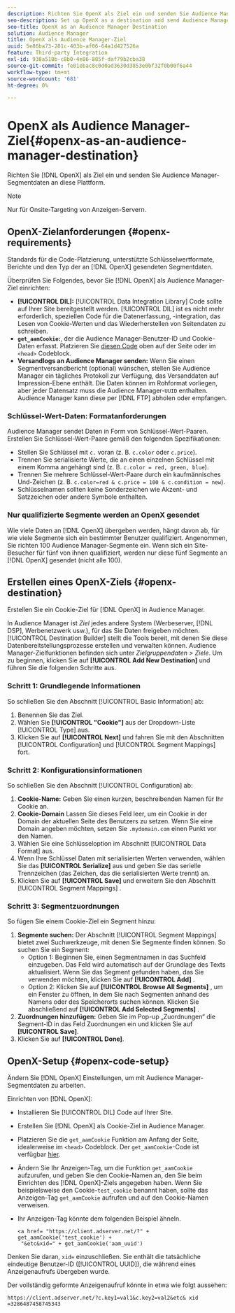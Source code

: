 ```yaml
---
description: Richten Sie OpenX als Ziel ein und senden Sie Audience Manager-Segmentdaten an diese Plattform.
seo-description: Set up OpenX as a destination and send Audience Manager segment data to that platform.
seo-title: OpenX as an Audience Manager Destination
solution: Audience Manager
title: OpenX als Audience Manager-Ziel
uuid: 5e86ba73-281c-403b-af06-64a1d427526a
feature: Third-party Integration
exl-id: 938a518b-c8b0-4e86-885f-daf79b2cba38
source-git-commit: fe01ebac8c0d0ad3630d3853e0bf32f0b00f6a44
workflow-type: tm+mt
source-wordcount: '681'
ht-degree: 0%

---
```


# OpenX als Audience Manager-Ziel{#openx-as-an-audience-manager-destination}

Richten Sie [!DNL OpenX] als Ziel ein und senden Sie Audience Manager-Segmentdaten an diese Plattform.

>[!NOTE]
>
>Nur für Onsite-Targeting von Anzeigen-Servern.

## OpenX-Zielanforderungen {#openx-requirements}

Standards für die Code-Platzierung, unterstützte Schlüsselwertformate, Berichte und den Typ der an [!DNL OpenX] gesendeten Segmentdaten.

<!-- aam-openx-requirements.xml -->

Überprüfen Sie Folgendes, bevor Sie [!DNL OpenX] als Audience Manager-Ziel einrichten:

* **[!UICONTROL DIL]:** [!UICONTROL Data Integration Library] Code sollte auf Ihrer Site bereitgestellt werden. [!UICONTROL DIL] ist es nicht mehr erforderlich, speziellen Code für die Datenerfassung, -integration, das Lesen von Cookie-Werten und das Wiederherstellen von Seitendaten zu schreiben.
* **`get_aamCookie`:**, der die Audience Manager-Benutzer-ID und Cookie-Daten erfasst. Platzieren Sie [diesen Code](../../features/destinations/get-aam-cookie-code.md) oben auf der Seite oder im `<head>` Codeblock.
* **Versandlogs an Audience Manager senden:** Wenn Sie einen Segmentversandbericht (optional) wünschen, stellen Sie Audience Manager ein tägliches Protokoll zur Verfügung, das Versanddaten auf Impression-Ebene enthält. Die Daten können im Rohformat vorliegen, aber jeder Datensatz muss die Audience Manager-`UUID` enthalten. Audience Manager kann diese per [!DNL FTP] abholen oder empfangen.

### Schlüssel-Wert-Daten: Formatanforderungen

Audience Manager sendet Daten in Form von Schlüssel-Wert-Paaren. Erstellen Sie Schlüssel-Wert-Paare gemäß den folgenden Spezifikationen:

* Stellen Sie Schlüssel mit `c.` voran (z. B. `c.color` oder `c.price`).
* Trennen Sie serialisierte Werte, die an einen einzelnen Schlüssel mit einem Komma angehängt sind (z. B. `c.color = red, green, blue`).
* Trennen Sie mehrere Schlüssel-Wert-Paare durch ein kaufmännisches Und-Zeichen (z. B. `c.color=red & c.price = 100 & c.condition = new`).
* Schlüsselnamen sollten keine Sonderzeichen wie Akzent- und Satzzeichen oder andere Symbole enthalten.

### Nur qualifizierte Segmente werden an OpenX gesendet

Wie viele Daten an [!DNL OpenX] übergeben werden, hängt davon ab, für wie viele Segmente sich ein bestimmter Benutzer qualifiziert. Angenommen, Sie richten 100 Audience Manager-Segmente ein. Wenn sich ein Site-Besucher für fünf von ihnen qualifiziert, werden nur diese fünf Segmente an [!DNL OpenX] gesendet (nicht alle 100).

## Erstellen eines OpenX-Ziels {#openx-destination}

Erstellen Sie ein Cookie-Ziel für [!DNL OpenX] in Audience Manager.

<!-- aam-openx-destination.xml -->

In Audience Manager ist *Ziel* jedes andere System (Werbeserver, [!DNL DSP], Werbenetzwerk usw.), für das Sie Daten freigeben möchten. [!UICONTROL Destination Builder] stellt die Tools bereit, mit denen Sie diese Datenbereitstellungsprozesse erstellen und verwalten können. Audience Manager-Zielfunktionen befinden sich unter *Zielgruppendaten > Ziele*. Um zu beginnen, klicken Sie auf **[!UICONTROL Add New Destination]** und führen Sie die folgenden Schritte aus.

### Schritt 1: Grundlegende Informationen

So schließen Sie den Abschnitt [!UICONTROL Basic Information] ab:

1. Benennen Sie das Ziel.
1. Wählen Sie **[!UICONTROL "Cookie"]** aus der Dropdown-Liste [!UICONTROL Type] aus.
1. Klicken Sie auf **[!UICONTROL Next]** und fahren Sie mit den Abschnitten [!UICONTROL Configuration] und [!UICONTROL Segment Mappings] fort.

### Schritt 2: Konfigurationsinformationen

So schließen Sie den Abschnitt [!UICONTROL Configuration] ab:

1. **Cookie-Name:** Geben Sie einen kurzen, beschreibenden Namen für Ihr Cookie an.
1. **Cookie-Domain** Lassen Sie dieses Feld leer, um ein Cookie in der Domain der aktuellen Seite des Benutzers zu setzen. Wenn Sie eine Domain angeben möchten, setzen Sie `.mydomain.com` einen Punkt vor den Namen.
1. Wählen Sie eine Schlüsseloption im Abschnitt [!UICONTROL Data Format] aus.
1. Wenn Ihre Schlüssel Daten mit serialisierten Werten verwenden, wählen Sie das **[!UICONTROL Serialize]** aus und geben Sie das serielle Trennzeichen (das Zeichen, das die serialisierten Werte trennt) an.
1. Klicken Sie auf **[!UICONTROL Save]** und erweitern Sie den Abschnitt [!UICONTROL Segment Mappings] .

### Schritt 3: Segmentzuordnungen

So fügen Sie einem Cookie-Ziel ein Segment hinzu:

1. **Segmente suchen:** Der Abschnitt [!UICONTROL Segment Mappings] bietet zwei Suchwerkzeuge, mit denen Sie Segmente finden können. So suchen Sie ein Segment:
   * Option 1: Beginnen Sie, einen Segmentnamen in das Suchfeld einzugeben. Das Feld wird automatisch auf der Grundlage des Texts aktualisiert. Wenn Sie das Segment gefunden haben, das Sie verwenden möchten, klicken Sie auf **[!UICONTROL Add]** .
   * Option 2: Klicken Sie auf **[!UICONTROL Browse All Segments]** , um ein Fenster zu öffnen, in dem Sie nach Segmenten anhand des Namens oder des Speicherorts suchen können. Klicken Sie abschließend auf **[!UICONTROL Add Selected Segments]** .
1. **Zuordnungen hinzufügen:** Geben Sie im Pop-up „Zuordnungen“ die Segment-ID in das Feld Zuordnungen ein und klicken Sie auf **[!UICONTROL Save]**.
1. Klicken Sie auf **[!UICONTROL Done]**.

## OpenX-Setup {#openx-code-setup}

Ändern Sie [!DNL OpenX] Einstellungen, um mit Audience Manager-Segmentdaten zu arbeiten.

<!-- aam-openx-code.xml -->

Einrichten von [!DNL OpenX]:

* Installieren Sie [!UICONTROL DIL] Code auf Ihrer Site.
* Erstellen Sie [!DNL OpenX] als Cookie-Ziel in Audience Manager.
* Platzieren Sie die `get_aamCookie` Funktion am Anfang der Seite, idealerweise im `<head>` Codeblock. Der `get_aamCookie`-Code ist verfügbar [hier](../../features/destinations/get-aam-cookie-code.md).
* Ändern Sie Ihr Anzeigen-Tag, um die Funktion `get_aamCookie` aufzurufen, und geben Sie den Cookie-Namen an, den Sie beim Einrichten des [!DNL OpenX]-Ziels angegeben haben. Wenn Sie beispielsweise den Cookie-`test_cookie` benannt haben, sollte das Anzeigen-Tag `get_aamCookie` aufrufen und auf den Cookie-Namen verweisen.
* Ihr Anzeigen-Tag könnte dem folgenden Beispiel ähneln.

  ```
  <a href= "https://client.adserver.net/?" + get_aamCookie('test_cookie') +
   "&etc&xid=" + get_aamCookie('aam_uuid')
  ```

Denken Sie daran, `xid=` einzuschließen. Sie enthält die tatsächliche eindeutige Benutzer-ID ([!UICONTROL UUID]), die während eines Anzeigenaufrufs übergeben wurde.

Der vollständig geformte Anzeigenaufruf könnte in etwa wie folgt aussehen:

```
https://client.adserver.net/?c.key1=val1&c.key2=val2&etc& xid =3286487458745343
```
